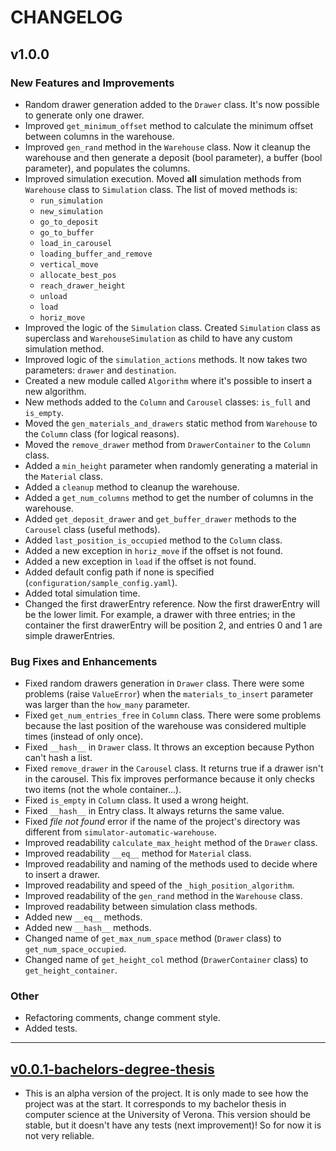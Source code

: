 # CHANGELOG

## v1.0.0

### New Features and Improvements
- Random drawer generation added to the `Drawer` class. It's now possible to generate only one drawer.
- Improved `get_minimum_offset` method to calculate the minimum offset between columns in the warehouse.
- Improved `gen_rand` method in the `Warehouse` class. Now it cleanup the warehouse and then generate a deposit 
  (bool parameter), a buffer (bool parameter), and populates the columns.
- Improved simulation execution. Moved **all** simulation methods from `Warehouse` class to `Simulation` class. 
  The list of moved methods is:
  - `run_simulation`
  - `new_simulation`
  - `go_to_deposit`
  - `go_to_buffer`
  - `load_in_carousel`
  - `loading_buffer_and_remove`
  - `vertical_move`
  - `allocate_best_pos`
  - `reach_drawer_height`
  - `unload`
  - `load`
  - `horiz_move`
- Improved the logic of the `Simulation` class.
  Created `Simulation` class as superclass and `WarehouseSimulation` as child to have any custom simulation method.
- Improved logic of the `simulation_actions` methods. It now takes two parameters: `drawer` and `destination`.
- Created a new module called `Algorithm` where it's possible to insert a new algorithm.
- New methods added to the `Column` and `Carousel` classes: `is_full` and `is_empty`.
- Moved the `gen_materials_and_drawers` static method from `Warehouse` to the `Column` class (for logical reasons).
- Moved the `remove_drawer` method from `DrawerContainer` to the `Column` class.
- Added a `min_height` parameter when randomly generating a material in the `Material` class.
- Added a `cleanup` method to cleanup the warehouse.
- Added a `get_num_columns` method to get the number of columns in the warehouse.
- Added `get_deposit_drawer` and `get_buffer_drawer` methods to the `Carousel` class (useful methods).
- Added `last_position_is_occupied` method to the `Column` class.
- Added a new exception in `horiz_move` if the offset is not found.
- Added a new exception in `load` if the offset is not found.
- Added default config path if none is specified (`configuration/sample_config.yaml`).
- Added total simulation time.
- Changed the first drawerEntry reference. Now the first drawerEntry will be the lower limit.
  For example, a drawer with three entries; in the container the first drawerEntry will be position 2, 
  and entries 0 and 1 are simple drawerEntries.

### Bug Fixes and Enhancements
- Fixed random drawers generation in `Drawer` class. There were some problems (raise `ValueError`) when the
  `materials_to_insert` parameter was larger than the `how_many` parameter.
- Fixed `get_num_entries_free` in `Column` class. 
  There were some problems because the last position of the warehouse was considered multiple times 
  (instead of only once).
- Fixed `__hash__` in `Drawer` class. It throws an exception because Python can't hash a list.
- Fixed `remove_drawer` in the `Carousel` class. 
  It returns true if a drawer isn't in the carousel. 
  This fix improves performance because it only checks two items (not the whole container...).
- Fixed `is_empty` in `Column` class. It used a wrong height.
- Fixed `__hash__` in Entry class. It always returns the same value.
- Fixed _file not found_ error if the name of the project's directory was different from `simulator-automatic-warehouse`.
- Improved readability `calculate_max_height` method of the `Drawer` class.
- Improved readability `__eq__` method for `Material` class.
- Improved readability and naming of the methods used to decide where to insert a drawer.
- Improved readability and speed of the `_high_position_algorithm`.
- Improved readability of the `gen_rand` method in the `Warehouse` class.
- Improved readability between simulation class methods.
- Added new `__eq__` methods.
- Added new `__hash__` methods.
- Changed name of `get_max_num_space` method (`Drawer` class) to `get_num_space_occupied`.
- Changed name of `get_height_col` method (`DrawerContainer` class) to `get_height_container`.

### Other
- Refactoring comments, change comment style.
- Added tests.

------------------------------------------------------------------------------------------------------------------------

## [v0.0.1-bachelors-degree-thesis](https://github.com/AndreVale69/simulator-automatic-warehouse/releases/tag/v0.0.1-bachelors-degree-thesis)
- This is an alpha version of the project. It is only made to see how the project was at the start. It corresponds to my bachelor thesis in computer science at the University of Verona. 
  This version should be stable, but it doesn't have any tests (next improvement)! So for now it is not very reliable.